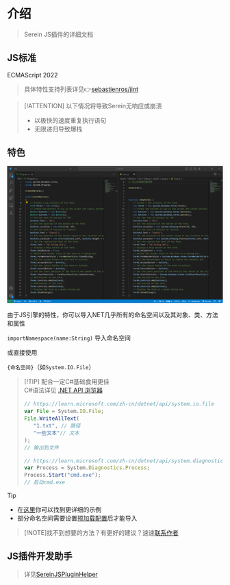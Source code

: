 
# 介绍

>Serein JS插件的详细文档

## JS标准

ECMAScript 2022

>具体特性支持列表详见👉[sebastienros/jint](https://github.com/sebastienros/jint#version-3x)

>[!ATTENTION]
>以下情况将导致Serein无响应或崩溃
>
> - 以极快的速度重复执行语句
> - 无限递归导致爆栈

## 特色

![插件特色](../../imgs/jsfeature.png)

由于JS引擎的特性，你可以导入NET几乎所有的命名空间以及其对象、类、方法和属性

`importNamespace(name:String)` 导入命名空间

或直接使用

`{命名空间}`（如`System.IO.File`）

>[!TIP] 配合一定C#基础食用更佳  
>C#语法详见 [.NET API 浏览器](https://learn.microsoft.com/zh-cn/dotnet/api/)
>
>```js
>// https://learn.microsoft.com/zh-cn/dotnet/api/system.io.file
>var File = System.IO.File;
>File.WriteAllText(
>    "1.txt", // 路径
>    "一些文本"// 文本
>);
>// 输出到文件
>```
>
>```js
>// https://learn.microsoft.com/zh-cn/dotnet/api/system.diagnostics.process
>var Process = System.Diagnostics.Process;
>Process.Start("cmd.exe");
>// 启动cmd.exe
>```

>[!TIP]
>
>- 在[这里](Extension/#/JS/Example.md ":ignore")你可以找到更详细的示例
>- 部分命名空间需要设置[预加载配置](Function/JSDocs/PreLoadConfig.md)后才能导入

>[!NOTE]找不到想要的方法？有更好的建议？速速[联系作者](More/About.md#反馈)

## JS插件开发助手

>详见[SereinJSPluginHelper](Extension/#/JS/SereinJSPluginHelper ':ignore')
